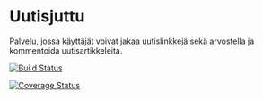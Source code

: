 Uutisjuttu
==========

Palvelu, jossa käyttäjät voivat jakaa uutislinkkejä sekä arvostella ja kommentoida uutisartikkeleita.

[![Build Status](https://travis-ci.org/uutisjuttu/uutisjuttu.svg?branch=master)](https://travis-ci.org/uutisjuttu/uutisjuttu)

[![Coverage Status](https://coveralls.io/repos/uutisjuttu/uutisjuttu/badge.png)](https://coveralls.io/r/uutisjuttu/uutisjuttu)

